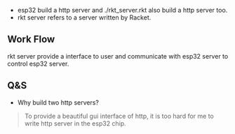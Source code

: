 * esp32 build a http server and ./rkt_server.rkt also build a http server too.
* rkt server refers to a server written by Racket.

## Work Flow
rkt server provide a interface to user and communicate with esp32 server to control esp32 server.

## Q&S
* Why build two http servers?
> To provide a beautiful gui interface of http, it is too hard for me to write http server in the esp32 chip.

